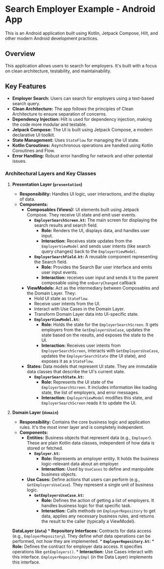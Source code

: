 # Search Employer Example - Android App

This is an Android application built using Kotlin, Jetpack Compose, Hilt, and other modern Android development practices.

## Overview

This application allows users to search for employers. It's built with a focus on clean architecture, testability, and maintainability.

## Key Features

*   **Employer Search:** Users can search for employers using a text-based search query.
*   **Clean Architecture:** The app follows the principles of Clean Architecture to ensure separation of concerns.
*   **Dependency Injection:** Hilt is used for dependency injection, making the code more modular and testable.
*   **Jetpack Compose:** The UI is built using Jetpack Compose, a modern declarative UI toolkit.
*   **State Management:** Uses `StateFlow` for managing the UI state.
*   **Kotlin Coroutines:** Asynchronous operations are handled using Kotlin Coroutines and Flow.
*   **Error Handling:** Robust error handling for network and other potential issues.

### Architectural Layers and Key Classes

1.  **Presentation Layer (`presentation`)**

    *   **Responsibility:** Handles UI logic, user interactions, and the display of data.
    *   **Components:**
        *   **Composables (Views):** UI elements built using Jetpack Compose. They receive UI state and emit user events.
            *   **`EmployerSearchScreen.kt`:** The main screen for displaying the search results and search field.
                *   **Role:** Renders the UI, displays data, and handles user input.
                *   **Interaction:** Receives state updates from the `EmployerViewModel` and sends user intents (like search query changes) back to the `EmployerViewModel`.
            * **`EmployerSearchField.kt`:** A reusable component representing the Search field.
                * **Role:** Provides the Search Bar user interface and emits user input events.
                * **Interaction:** receives user input and sends it to the parent composable using the `onQueryChanged` callback
        *   **ViewModels:** Act as the intermediary between Composables and the Domain Layer. They:
            *   Hold UI state as `StateFlow`.
            *   Receive user intents from the UI.
            *   Interact with Use Cases in the Domain Layer.
            *   Transform Domain Layer data into UI-specific state.
            *   **`EmployerViewModel.kt`:**
                *   **Role:** Holds the state for the `EmployerSearchScreen`. It gets employers from the `GetEmployersUseCase`, updates the state based on the results, and exposes the state to the UI.
                *   **Interaction:** Receives user intents from `EmployerSearchScreen`, interacts with `GetEmployersUseCase`, updates the `EmployerSearchState` (the UI state), and exposes it as a `StateFlow`.
        *   **States:** Data models that represent UI state. They are immutable data classes that describe the UI's current state.
            *   **`EmployerSearchState.kt`:**
                *   **Role:** Represents the UI state of the `EmployerSearchScreen`. It includes information like loading state, the list of employers, and error messages.
                *   **Interaction:** `EmployerViewModel` modifies this state, and `EmployerSearchScreen` reads it to update the UI.

2.  **Domain Layer (`domain`)**

    *   **Responsibility:** Contains the core business logic and application rules. It's the most inner layer and is completely independent.
    *   **Components:**
        *   **Entities:** Business objects that represent data (e.g., `Employer`). These are plain Kotlin data classes, independent of how data is stored or fetched.
            *   **`Employer.kt`:**
                *   **Role:** Represents an employer entity. It holds the business logic-relevant data about an employer.
                *   **Interaction:** Used by `UseCases` to define and manipulate business objects.
        *   **Use Cases:** Define actions that users can perform (e.g., `GetEmployersUseCase`). They represent a single unit of business logic.
            *   **`GetEmployersUseCase.kt`:**
                *   **Role:** Defines the action of getting a list of employers. It handles business logic for that specific task.
                *   **Interaction:** Calls methods on `EmployerRepository` to get data, applies any necessary business rules, and returns the result to the caller (typically a ViewModel).

    **DataLayer (`data`)**
        *   **Repository Interfaces:** Contracts for data access (e.g., `EmployerRepository`). They define *what* data operations can be performed, not *how* they are implemented.
            *   **`EmployerRepository.kt`:**
            *   **Role:** Defines the contract for employer data access. It specifies operations like `getEmployers()`.
            *   **Interaction:** Use Cases interact with this interface. `EmployerRepositoryImpl` (in the Data Layer) implements this interface.